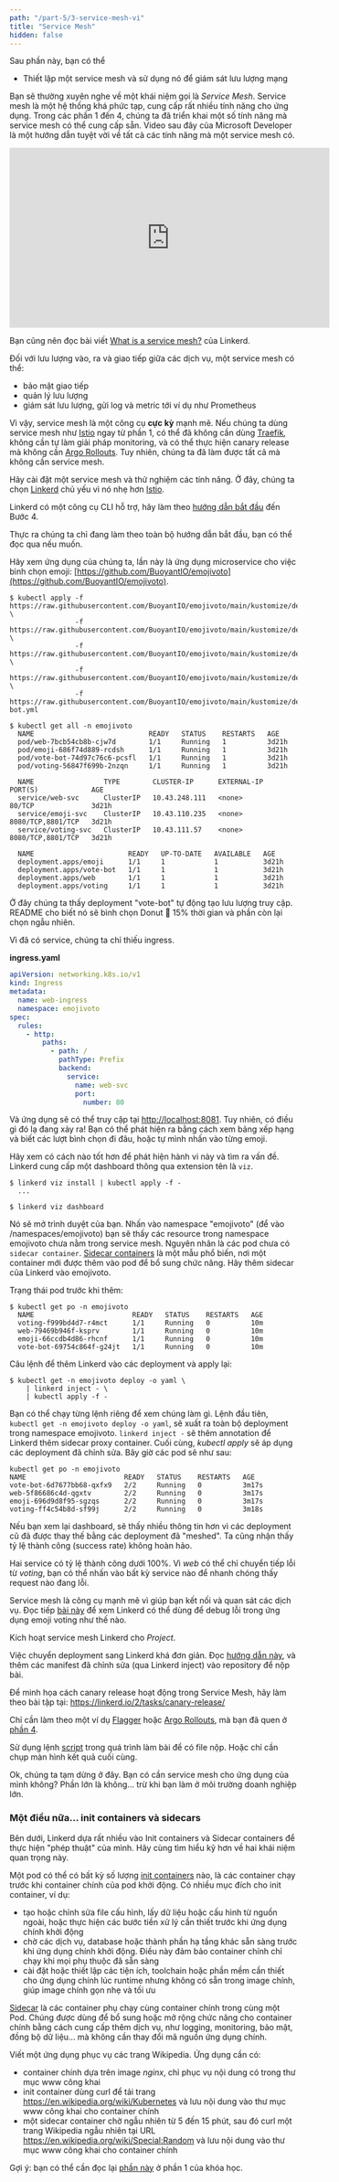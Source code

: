 ```yaml
---
path: "/part-5/3-service-mesh-vi"
title: "Service Mesh"
hidden: false
---
```


<text-box variant='learningObjectives' name='Mục tiêu học tập'>

Sau phần này, bạn có thể

- Thiết lập một service mesh và sử dụng nó để giám sát lưu lượng mạng

</text-box>

Bạn sẽ thường xuyên nghe về một khái niệm gọi là _Service Mesh_. Service mesh là một hệ thống khá phức tạp, cung cấp rất nhiều tính năng cho ứng dụng. Trong các phần 1 đến 4, chúng ta đã triển khai một số tính năng mà service mesh có thể cung cấp sẵn. Video sau đây của Microsoft Developer là một hướng dẫn tuyệt vời về tất cả các tính năng mà một service mesh có.

<iframe width="560" height="315" src="https://www.youtube-nocookie.com/embed/izVWk7rYqWI" frameborder="0" allow="accelerometer; encrypted-media; gyroscope; picture-in-picture" allowfullscreen></iframe>

Bạn cũng nên đọc bài viết [What is a service mesh?](https://linkerd.io/what-is-a-service-mesh/) của Linkerd.

Đối với lưu lượng vào, ra và giao tiếp giữa các dịch vụ, một service mesh có thể:

- bảo mật giao tiếp
- quản lý lưu lượng
- giám sát lưu lượng, gửi log và metric tới ví dụ như Prometheus

Vì vậy, service mesh là một công cụ **cực kỳ** mạnh mẽ. Nếu chúng ta dùng service mesh như [Istio](https://istio.io/) ngay từ phần 1, có thể đã không cần dùng [Traefik](https://doc.traefik.io/traefik/providers/kubernetes-ingress/), không cần tự làm giải pháp monitoring, và có thể thực hiện canary release mà không cần [Argo Rollouts](https://argoproj.github.io/rollouts/). Tuy nhiên, chúng ta đã làm được tất cả mà không cần service mesh.

Hãy cài đặt một service mesh và thử nghiệm các tính năng. Ở đây, chúng ta chọn [Linkerd](https://linkerd.io/) chủ yếu vì nó nhẹ hơn [Istio](https://istio.io/).

Linkerd có một công cụ CLI hỗ trợ, hãy làm theo [hướng dẫn bắt đầu](https://linkerd.io/2/getting-started/) đến Bước 4.

<text-box name="Nguồn tham khảo khác" variant="hint">
 Thực ra chúng ta chỉ đang làm theo toàn bộ hướng dẫn bắt đầu, bạn có thể đọc qua nếu muốn.
</text-box>

Hãy xem ứng dụng của chúng ta, lần này là ứng dụng microservice cho việc bình chọn emoji: [https://github.com/BuoyantIO/emojivoto](https://github.com/BuoyantIO/emojivoto).

```console
$ kubectl apply -f https://raw.githubusercontent.com/BuoyantIO/emojivoto/main/kustomize/deployment/ns.yml \
                -f https://raw.githubusercontent.com/BuoyantIO/emojivoto/main/kustomize/deployment/web.yml \
                -f https://raw.githubusercontent.com/BuoyantIO/emojivoto/main/kustomize/deployment/emoji.yml \
                -f https://raw.githubusercontent.com/BuoyantIO/emojivoto/main/kustomize/deployment/voting.yml \
                -f https://raw.githubusercontent.com/BuoyantIO/emojivoto/main/kustomize/deployment/vote-bot.yml

$ kubectl get all -n emojivoto
  NAME                            READY   STATUS    RESTARTS   AGE
  pod/web-7bcb54cb8b-cjw7d        1/1     Running   1          3d21h
  pod/emoji-686f74d889-rcdsh      1/1     Running   1          3d21h
  pod/vote-bot-74d97c76c6-pcsfl   1/1     Running   1          3d21h
  pod/voting-56847f699b-2nzqn     1/1     Running   1          3d21h

  NAME                 TYPE        CLUSTER-IP      EXTERNAL-IP   PORT(S)             AGE
  service/web-svc      ClusterIP   10.43.248.111   <none>        80/TCP              3d21h
  service/emoji-svc    ClusterIP   10.43.110.235   <none>        8080/TCP,8801/TCP   3d21h
  service/voting-svc   ClusterIP   10.43.111.57    <none>        8080/TCP,8801/TCP   3d21h

  NAME                       READY   UP-TO-DATE   AVAILABLE   AGE
  deployment.apps/emoji      1/1     1            1           3d21h
  deployment.apps/vote-bot   1/1     1            1           3d21h
  deployment.apps/web        1/1     1            1           3d21h
  deployment.apps/voting     1/1     1            1           3d21h
```

Ở đây chúng ta thấy deployment "vote-bot" tự động tạo lưu lượng truy cập. README cho biết nó sẽ bình chọn Donut 🍩 15% thời gian và phần còn lại chọn ngẫu nhiên.

Vì đã có service, chúng ta chỉ thiếu ingress.

**ingress.yaml**

```yaml
apiVersion: networking.k8s.io/v1
kind: Ingress
metadata:
  name: web-ingress
  namespace: emojivoto
spec:
  rules:
    - http:
        paths:
          - path: /
            pathType: Prefix
            backend:
              service:
                name: web-svc
                port:
                  number: 80
```

Và ứng dụng sẽ có thể truy cập tại [http://localhost:8081](http://localhost:8081). Tuy nhiên, có điều gì đó lạ đang xảy ra! Bạn có thể phát hiện ra bằng cách xem bảng xếp hạng và biết các lượt bình chọn đi đâu, hoặc tự mình nhấn vào từng emoji.

Hãy xem có cách nào tốt hơn để phát hiện hành vi này và tìm ra vấn đề. Linkerd cung cấp một dashboard thông qua extension tên là `viz`.

```
$ linkerd viz install | kubectl apply -f -
  ...

$ linkerd viz dashboard
```

Nó sẽ mở trình duyệt của bạn. Nhấn vào namespace "emojivoto" (để vào /namespaces/emojivoto) bạn sẽ thấy các resource trong namespace emojivoto chưa nằm trong service mesh. Nguyên nhân là các pod chưa có `sidecar container`. [Sidecar containers](https://kubernetes.io/docs/concepts/workloads/pods/sidecar-containers/) là một mẫu phổ biến, nơi một container mới được thêm vào pod để bổ sung chức năng. Hãy thêm sidecar của Linkerd vào emojivoto.

Trạng thái pod trước khi thêm:

```
$ kubectl get po -n emojivoto
  NAME                        READY   STATUS    RESTARTS   AGE
  voting-f999bd4d7-r4mct      1/1     Running   0          10m
  web-79469b946f-ksprv        1/1     Running   0          10m
  emoji-66ccdb4d86-rhcnf      1/1     Running   0          10m
  vote-bot-69754c864f-g24jt   1/1     Running   0          10m
```

Câu lệnh để thêm Linkerd vào các deployment và apply lại:

```
$ kubectl get -n emojivoto deploy -o yaml \
    | linkerd inject - \
    | kubectl apply -f -
```

Bạn có thể chạy từng lệnh riêng để xem chúng làm gì. Lệnh đầu tiên, `kubectl get -n emojivoto deploy -o yaml`, sẽ xuất ra toàn bộ deployment trong namespace emojivoto. `linkerd inject -` sẽ thêm annotation để Linkerd thêm sidecar proxy container. Cuối cùng, _kubectl apply_ sẽ áp dụng các deployment đã chỉnh sửa. Bây giờ các pod sẽ như sau:

```
kubectl get po -n emojivoto
NAME                        READY   STATUS    RESTARTS   AGE
vote-bot-6d7677bb68-qxfx9   2/2     Running   0          3m17s
web-5f86686c4d-qgxtv        2/2     Running   0          3m17s
emoji-696d9d8f95-sgzqs      2/2     Running   0          3m17s
voting-ff4c54b8d-sf99j      2/2     Running   0          3m18s
```

Nếu bạn xem lại dashboard, sẽ thấy nhiều thông tin hơn vì các deployment cũ đã được thay thế bằng các deployment đã "meshed". Ta cũng nhận thấy tỷ lệ thành công (success rate) không hoàn hảo.

Hai service có tỷ lệ thành công dưới 100%. Vì _web_ có thể chỉ chuyển tiếp lỗi từ _voting_, bạn có thể nhấn vào bất kỳ service nào để nhanh chóng thấy request nào đang lỗi.

Service mesh là công cụ mạnh mẽ vì giúp bạn kết nối và quan sát các dịch vụ. Đọc tiếp
[bài này](https://linkerd.io/2.15/tasks/debugging-your-service/) để xem Linkerd có thể dùng để debug lỗi trong ứng dụng emoji voting như thế nào.

<exercise name='Bài tập 5.02: Project, phiên bản Service Mesh'>

Kích hoạt service mesh Linkerd cho _Project_.

Việc chuyển deployment sang Linkerd khá đơn giản. Đọc [hướng dẫn này](https://linkerd.io/2/tasks/adding-your-service/), và thêm các manifest đã chỉnh sửa (qua Linkerd inject) vào repository để nộp bài.

</exercise>

<exercise name='Bài tập 5.03: Học từ tài liệu ngoài'>

Để minh họa cách canary release hoạt động trong Service Mesh, hãy làm theo bài tập tại: https://linkerd.io/2/tasks/canary-release/

Chỉ cần làm theo một ví dụ [Flagger](https://linkerd.io/2.15/tasks/flagger/#flagger) hoặc [Argo Rollouts](https://linkerd.io/2.15/tasks/flagger/#argo-rollouts), mà bạn đã quen ở [phần 4](/part-4/1-update-strategies-and-prometheus#canary-release).

Sử dụng lệnh <a href="https://man7.org/linux/man-pages/man1/script.1.html">script</a> trong quá trình làm bài để có file nộp. Hoặc chỉ cần chụp màn hình kết quả cuối cùng.

</exercise>

Ok, chúng ta tạm dừng ở đây. Bạn có cần service mesh cho ứng dụng của mình không? Phần lớn là không... trừ khi bạn làm ở môi trường doanh nghiệp lớn.

### Một điều nữa... init containers và sidecars

Bên dưới, Linkerd dựa rất nhiều vào Init containers và Sidecar containers để thực hiện "phép thuật" của mình.
Hãy cùng tìm hiểu kỹ hơn về hai khái niệm quan trọng này.

Một pod có thể có bất kỳ số lượng [init containers](https://kubernetes.io/docs/concepts/workloads/pods/init-containers/) nào, là các container chạy trước khi container chính của pod khởi động. Có nhiều mục đích cho init container, ví dụ:

- tạo hoặc chỉnh sửa file cấu hình, lấy dữ liệu hoặc cấu hình từ nguồn ngoài, hoặc thực hiện các bước tiền xử lý cần thiết trước khi ứng dụng chính khởi động
- chờ các dịch vụ, database hoặc thành phần hạ tầng khác sẵn sàng trước khi ứng dụng chính khởi động. Điều này đảm bảo container chính chỉ chạy khi mọi phụ thuộc đã sẵn sàng
- cài đặt hoặc thiết lập các tiện ích, toolchain hoặc phần mềm cần thiết cho ứng dụng chính lúc runtime nhưng không có sẵn trong image chính, giúp image chính gọn nhẹ và tối ưu

[Sidecar](https://kubernetes.io/docs/concepts/workloads/pods/sidecar-containers/) là các container phụ chạy cùng container chính trong cùng một Pod. Chúng được dùng để bổ sung hoặc mở rộng chức năng cho container chính bằng cách cung cấp thêm dịch vụ, như logging, monitoring, bảo mật, đồng bộ dữ liệu... mà không cần thay đổi mã nguồn ứng dụng chính.

<exercise name='Bài tập 5.04: Wikipedia với init và sidecar'>

Viết một ứng dụng phục vụ các trang Wikipedia. Ứng dụng cần có:

- container chính dựa trên image _nginx_, chỉ phục vụ nội dung có trong thư mục www công khai
- init container dùng curl để tải trang <https://en.wikipedia.org/wiki/Kubernetes> và lưu nội dung vào thư mục www công khai cho container chính
- một sidecar container chờ ngẫu nhiên từ 5 đến 15 phút, sau đó curl một trang Wikipedia ngẫu nhiên tại URL <https://en.wikipedia.org/wiki/Special:Random> và lưu nội dung vào thư mục www công khai cho container chính

Gợi ý: bạn có thể cần đọc lại [phần này](/part-1/4-introduction-to-storage#volumes) ở phần 1 của khóa học.

</exercise>
